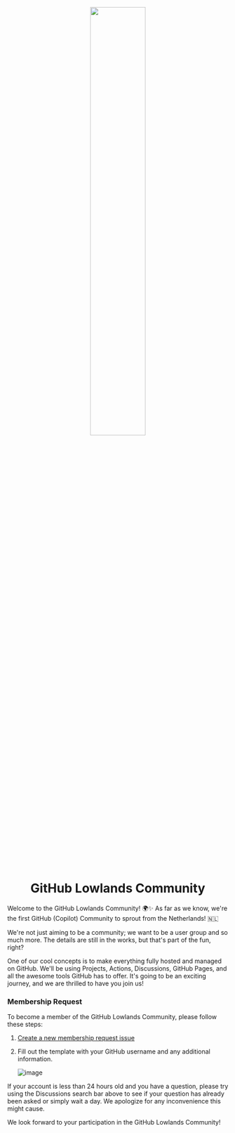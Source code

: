 <p align="center">
  <img style="width: 50%" src="https://github.com/user-attachments/assets/a9ef43a6-51bf-4526-8295-a6c3ca11c016" />
  <h1 align="center">GitHub Lowlands Community</h1>
</p>

Welcome to the GitHub Lowlands Community! 🌍✨ As far as we know, we're the first GitHub (Copilot) Community to sprout from the Netherlands! 🇳🇱

We're not just aiming to be a community; we want to be a user group and so much more. The details are still in the works, but that's part of the fun, right?

One of our cool concepts is to make everything fully hosted and managed on GitHub. We'll be using Projects, Actions, Discussions, GitHub Pages, and all the awesome tools GitHub has to offer. It's going to be an exciting journey, and we are thrilled to have you join us!

### Membership Request

To become a member of the GitHub Lowlands Community, please follow these steps:

1. [Create a new membership request issue](https://github.com/GI-Low/Membership/issues/new/choose)
  
2. Fill out the template with your GitHub username and any additional information.

   ![image](https://github.com/user-attachments/assets/cc6264fb-51a0-4103-9c8e-98aba905c047)


If your account is less than 24 hours old and you have a question, please try using the Discussions search bar above to see if your question has already been asked or simply wait a day. We apologize for any inconvenience this might cause.

We look forward to your participation in the GitHub Lowlands Community!
